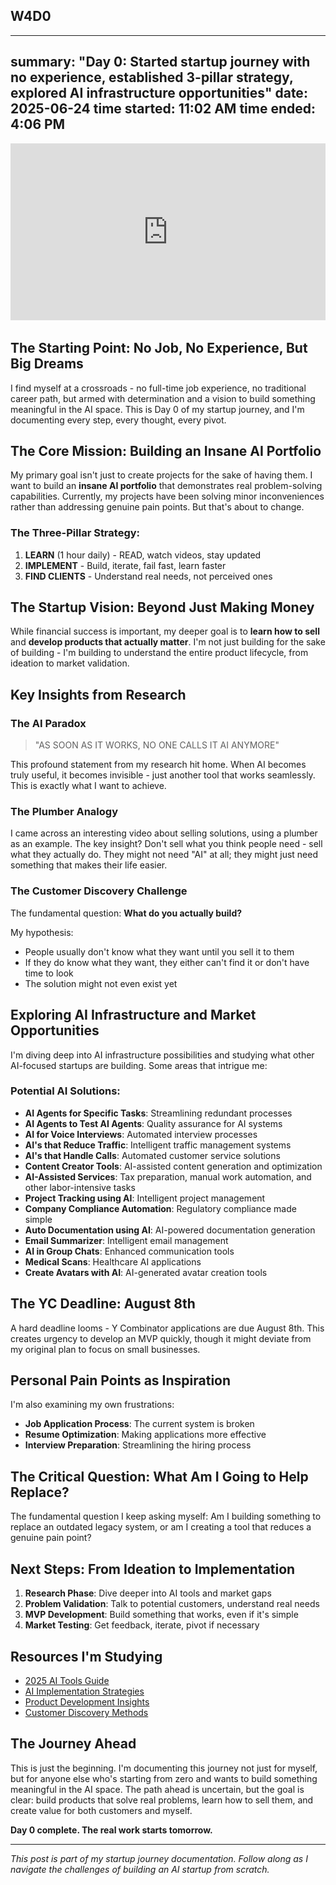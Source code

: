 ## W4D0

---
summary: "Day 0: Started startup journey with no experience, established 3-pillar strategy, explored AI infrastructure opportunities"
date: 2025-06-24
time started: 11:02 AM
time ended: 4:06 PM
---

<div style="position: relative; padding-bottom: 56.25%; height: 0; overflow: hidden; max-width: 100%; margin-bottom: 2rem;">
  <iframe src="https://www.youtube.com/embed/c1ELHQzN19U?si=hRS_QSH49Btit0Ef" 
          style="position: absolute; top: 0; left: 0; width: 100%; height: 100%; border: 0;" 
          allowfullscreen 
          title="Day 0 Livestream">
  </iframe>
</div>

## The Starting Point: No Job, No Experience, But Big Dreams

I find myself at a crossroads - no full-time job experience, no traditional career path, but armed with determination and a vision to build something meaningful in the AI space. This is Day 0 of my startup journey, and I'm documenting every step, every thought, every pivot.

## The Core Mission: Building an Insane AI Portfolio

My primary goal isn't just to create projects for the sake of having them. I want to build an **insane AI portfolio** that demonstrates real problem-solving capabilities. Currently, my projects have been solving minor inconveniences rather than addressing genuine pain points. But that's about to change.

### The Three-Pillar Strategy:
1. **LEARN** (1 hour daily) - READ, watch videos, stay updated
2. **IMPLEMENT** - Build, iterate, fail fast, learn faster
3. **FIND CLIENTS** - Understand real needs, not perceived ones

## The Startup Vision: Beyond Just Making Money

While financial success is important, my deeper goal is to **learn how to sell** and **develop products that actually matter**. I'm not just building for the sake of building - I'm building to understand the entire product lifecycle, from ideation to market validation.

## Key Insights from Research

### The AI Paradox
> "AS SOON AS IT WORKS, NO ONE CALLS IT AI ANYMORE"

This profound statement from my research hit home. When AI becomes truly useful, it becomes invisible - just another tool that works seamlessly. This is exactly what I want to achieve.

### The Plumber Analogy
I came across an interesting video about selling solutions, using a plumber as an example. The key insight? Don't sell what you think people need - sell what they actually do. They might not need "AI" at all; they might just need something that makes their life easier.

### The Customer Discovery Challenge
The fundamental question: **What do you actually build?**

My hypothesis:
- People usually don't know what they want until you sell it to them
- If they do know what they want, they either can't find it or don't have time to look
- The solution might not even exist yet

## Exploring AI Infrastructure and Market Opportunities

I'm diving deep into AI infrastructure possibilities and studying what other AI-focused startups are building. Some areas that intrigue me:

### Potential AI Solutions:
- **AI Agents for Specific Tasks**: Streamlining redundant processes
- **AI Agents to Test AI Agents**: Quality assurance for AI systems
- **AI for Voice Interviews**: Automated interview processes
- **AI's that Reduce Traffic**: Intelligent traffic management systems
- **AI's that Handle Calls**: Automated customer service solutions
- **Content Creator Tools**: AI-assisted content generation and optimization
- **AI-Assisted Services**: Tax preparation, manual work automation, and other labor-intensive tasks
- **Project Tracking using AI**: Intelligent project management
- **Company Compliance Automation**: Regulatory compliance made simple
- **Auto Documentation using AI**: AI-powered documentation generation
- **Email Summarizer**: Intelligent email management
- **AI in Group Chats**: Enhanced communication tools
- **Medical Scans**: Healthcare AI applications
- **Create Avatars with AI**: AI-generated avatar creation tools

## The YC Deadline: August 8th

A hard deadline looms - Y Combinator applications are due August 8th. This creates urgency to develop an MVP quickly, though it might deviate from my original plan to focus on small businesses.

## Personal Pain Points as Inspiration

I'm also examining my own frustrations:
- **Job Application Process**: The current system is broken
- **Resume Optimization**: Making applications more effective
- **Interview Preparation**: Streamlining the hiring process

## The Critical Question: What Am I Going to Help Replace?

The fundamental question I keep asking myself: Am I building something to replace an outdated legacy system, or am I creating a tool that reduces a genuine pain point?

## Next Steps: From Ideation to Implementation

1. **Research Phase**: Dive deeper into AI tools and market gaps
2. **Problem Validation**: Talk to potential customers, understand real needs
3. **MVP Development**: Build something that works, even if it's simple
4. **Market Testing**: Get feedback, iterate, pivot if necessary

## Resources I'm Studying

- [2025 AI Tools Guide](https://www.synthesia.io/post/ai-tools)
- [AI Implementation Strategies](https://www.youtube.com/watch?v=zExHlzp6p-4)
- [Product Development Insights](https://www.youtube.com/watch?v=iUNzRKOC25w)
- [Customer Discovery Methods](https://www.youtube.com/watch?v=9mXKZeBqNTg)

## The Journey Ahead

This is just the beginning. I'm documenting this journey not just for myself, but for anyone else who's starting from zero and wants to build something meaningful in the AI space. The path ahead is uncertain, but the goal is clear: build products that solve real problems, learn how to sell them, and create value for both customers and myself.

**Day 0 complete. The real work starts tomorrow.**

---

*This post is part of my startup journey documentation. Follow along as I navigate the challenges of building an AI startup from scratch.*
